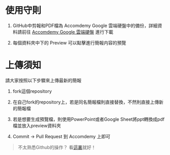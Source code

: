 # 使用守則

1. GitHub中剪報和PDF檔為 Accomdemy Google 雲端硬盤中的備份，詳細資料請前往 [Accomdemy Google 雲端硬盤](https://drive.google.com/drive/u/1/folders/10jkvGMkOb0-lPl3-siXw0lDfmpxfrrnQ) 進行下載 

2. 每個資料夾中下的 Preview 可以點擊進行簡報内容的預覽

# 上傳須知

請大家按照以下步驟來上傳最新的簡報

1. fork這個repository

2. 在自己fork的repository上，若是同名簡報檔則直接替換，不然則直接上傳新的簡報檔

3. 若是想要生成預覽檔，則使用PowerPoint或者Google Sheet將ppt轉換成pdf檔並放入preview資料夾

4. Commit -> Pull Request 到 Accomdemy 上即可

> 不太熟悉Github的操作？ 看[這裏](https://forum.amebaiot.com/t/5-github-ameba/459)就好！

